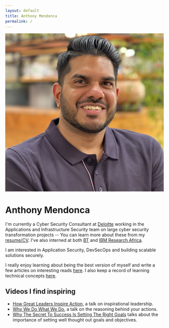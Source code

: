 ```yaml
---
layout: default
title: Anthony Mendonca
permalink: /
---
```


<img class="right" src="/images/profile-pic.jpg" alt="Anthony in Nairobi" title="Anthony in sunny Nairobi" />


# Anthony Mendonca

I'm currently a Cyber Security Consultant at [Deloitte](https://www2.deloitte.com/uk/en/explore/home.html) working in the Applications and Infrastructure Security team on large cyber security transformation projects -- You can learn more about these from my [resume/CV](/cv/). I've also interned at both [BT](https://www.bt.com/) and [IBM Research Africa](https://research.ibm.com/labs/africa/).

I am interested in Application Security, DevSecOps and building scalable solutions securely.

I really enjoy learning about being the best version of myself and write a few articles on interesting reads [here](/non-tech-learning/). I also keep a record of learning technical concepts [here](/tech-learning/).


## Videos I find inspiring

* [How Great Leaders Inspire Action](https://www.ted.com/talks/simon_sinek_how_great_leaders_inspire_action?language=en), a talk on inspirational leadership.
* [Why We Do What We Do](https://www.ted.com/talks/tony_robbins_why_we_do_what_we_do), a talk on the reasoning behind your actions.
* [Why The Secret To Success Is Setting The Right Goals](https://www.ted.com/talks/john_doerr_why_the_secret_to_success_is_setting_the_right_goals) talks about the importance of setting well thought out goals and objectives.